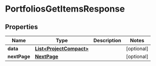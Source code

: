 

# PortfoliosGetItemsResponse


## Properties

| Name | Type | Description | Notes |
|------------ | ------------- | ------------- | -------------|
|**data** | [**List&lt;ProjectCompact&gt;**](ProjectCompact.md) |  |  [optional] |
|**nextPage** | [**NextPage**](NextPage.md) |  |  [optional] |




